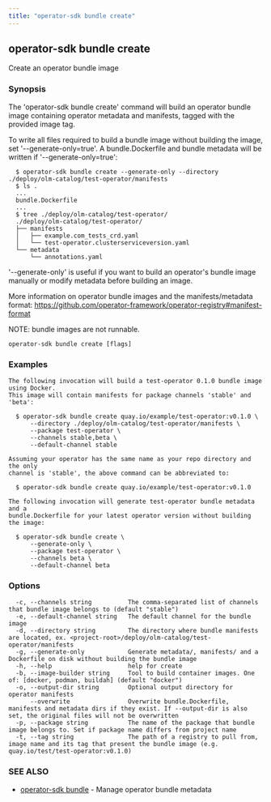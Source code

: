```yaml
---
title: "operator-sdk bundle create"
---
```

## operator-sdk bundle create

Create an operator bundle image

### Synopsis

The 'operator-sdk bundle create' command will build an operator
bundle image containing operator metadata and manifests, tagged with the
provided image tag.

To write all files required to build a bundle image without building the
image, set '--generate-only=true'. A bundle.Dockerfile and bundle metadata
will be written if '--generate-only=true':

```
  $ operator-sdk bundle create --generate-only --directory ./deploy/olm-catalog/test-operator/manifests
  $ ls .
  ...
  bundle.Dockerfile
  ...
  $ tree ./deploy/olm-catalog/test-operator/
  ./deploy/olm-catalog/test-operator/
  ├── manifests
  │   ├── example.com_tests_crd.yaml
  │   └── test-operator.clusterserviceversion.yaml
  └── metadata
      └── annotations.yaml
```

'--generate-only' is useful if you want to build an operator's bundle image
manually or modify metadata before building an image.

More information on operator bundle images and the manifests/metadata format:
https://github.com/operator-framework/operator-registry#manifest-format

NOTE: bundle images are not runnable.


```
operator-sdk bundle create [flags]
```

### Examples

```
The following invocation will build a test-operator 0.1.0 bundle image using Docker.
This image will contain manifests for package channels 'stable' and 'beta':

  $ operator-sdk bundle create quay.io/example/test-operator:v0.1.0 \
      --directory ./deploy/olm-catalog/test-operator/manifests \
      --package test-operator \
      --channels stable,beta \
      --default-channel stable

Assuming your operator has the same name as your repo directory and the only
channel is 'stable', the above command can be abbreviated to:

  $ operator-sdk bundle create quay.io/example/test-operator:v0.1.0

The following invocation will generate test-operator bundle metadata and a
bundle.Dockerfile for your latest operator version without building the image:

  $ operator-sdk bundle create \
      --generate-only \
      --package test-operator \
      --channels beta \
      --default-channel beta

```

### Options

```
  -c, --channels string          The comma-separated list of channels that bundle image belongs to (default "stable")
  -e, --default-channel string   The default channel for the bundle image
  -d, --directory string         The directory where bundle manifests are located, ex. <project-root>/deploy/olm-catalog/test-operator/manifests
  -g, --generate-only            Generate metadata/, manifests/ and a Dockerfile on disk without building the bundle image
  -h, --help                     help for create
  -b, --image-builder string     Tool to build container images. One of: [docker, podman, buildah] (default "docker")
  -o, --output-dir string        Optional output directory for operator manifests
      --overwrite                Overwrite bundle.Dockerfile, manifests and metadata dirs if they exist. If --output-dir is also set, the original files will not be overwritten
  -p, --package string           The name of the package that bundle image belongs to. Set if package name differs from project name
  -t, --tag string               The path of a registry to pull from, image name and its tag that present the bundle image (e.g. quay.io/test/test-operator:v0.1.0)
```

### SEE ALSO

* [operator-sdk bundle](../operator-sdk_bundle)	 - Manage operator bundle metadata


